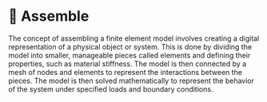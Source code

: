 # 💾 Assemble

The concept of assembling a finite element model involves creating a digital representation of a physical object or system. This is done by dividing the model into smaller, manageable pieces called elements and defining their properties, such as material stiffness. The model is then connected by a mesh of nodes and elements to represent the interactions between the pieces. The model is then solved mathematically to represent the behavior of the system under specified loads and boundary conditions.
